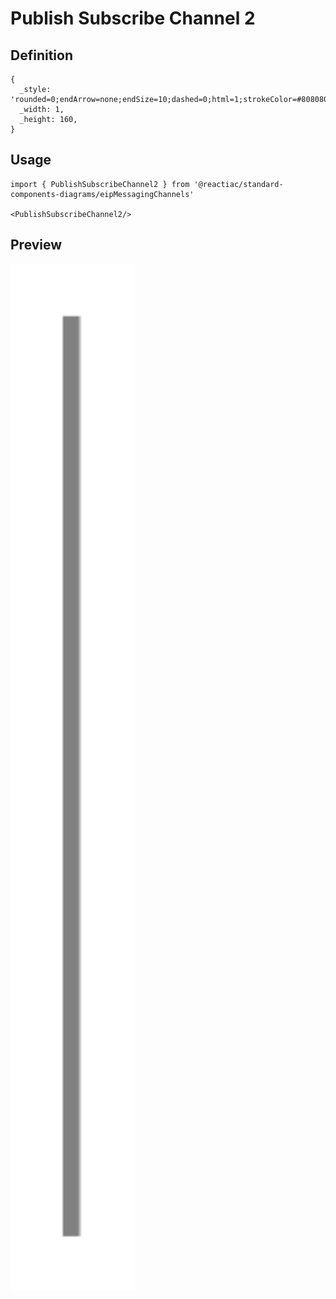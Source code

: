 # Publish Subscribe Channel 2

## Definition

```
{
  _style: 'rounded=0;endArrow=none;endSize=10;dashed=0;html=1;strokeColor=#808080;strokeWidth=2;',
  _width: 1,
  _height: 160,
}
```

## Usage

```
import { PublishSubscribeChannel2 } from '@reactiac/standard-components-diagrams/eipMessagingChannels'

<PublishSubscribeChannel2/>
```

## Preview

<img src="./publish-subscribe-channel-2.png" width="200"/>
